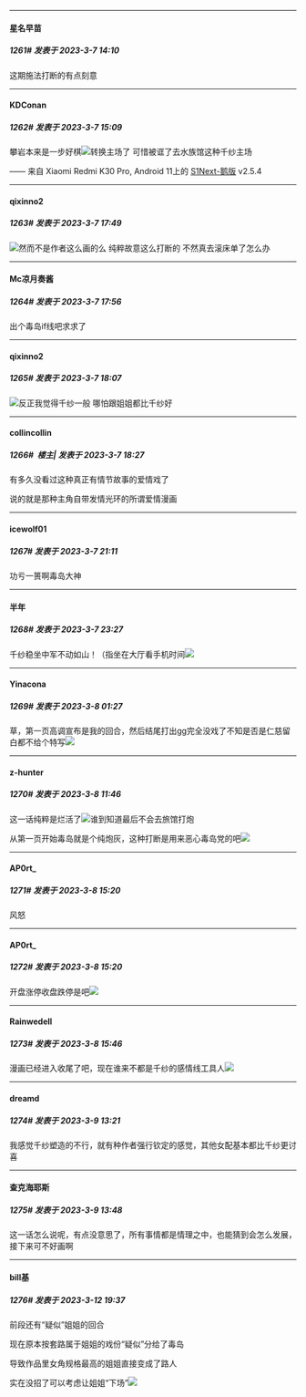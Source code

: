 
*****

####  星名早苗  
##### 1261#       发表于 2023-3-7 14:10

这期施法打断的有点刻意


*****

####  KDConan  
##### 1262#       发表于 2023-3-7 15:09

攀岩本来是一步好棋<img src="https://static.saraba1st.com/image/smiley/face2017/143.png" referrerpolicy="no-referrer">转换主场了
可惜被诓了去水族馆这种千纱主场

—— 来自 Xiaomi Redmi K30 Pro, Android 11上的 [S1Next-鹅版](https://github.com/ykrank/S1-Next/releases) v2.5.4


*****

####  qixinno2  
##### 1263#       发表于 2023-3-7 17:49

<img src="https://static.saraba1st.com/image/smiley/face2017/001.png" referrerpolicy="no-referrer">然而不是作者这么画的么 纯粹故意这么打断的 不然真去滚床单了怎么办


*****

####  Mc凉月奏酱  
##### 1264#       发表于 2023-3-7 17:56

出个毒岛if线吧求求了


*****

####  qixinno2  
##### 1265#       发表于 2023-3-7 18:07

<img src="https://static.saraba1st.com/image/smiley/face2017/001.png" referrerpolicy="no-referrer">反正我觉得千纱一般 哪怕跟姐姐都比千纱好


*****

####  collincollin  
##### 1266#         楼主| 发表于 2023-3-7 18:27

有多久没看过这种真正有情节故事的爱情戏了

说的就是那种主角自带发情光环的所谓爱情漫画


*****

####  icewolf01  
##### 1267#       发表于 2023-3-7 21:11

功亏一篑啊毒岛大神


*****

####  半年  
##### 1268#       发表于 2023-3-7 23:27

千纱稳坐中军不动如山！（指坐在大厅看手机时间<img src="https://static.saraba1st.com/image/smiley/face2017/037.png" referrerpolicy="no-referrer">


*****

####  Yinacona  
##### 1269#       发表于 2023-3-8 01:27

草，第一页高调宣布是我的回合，然后结尾打出gg完全没戏了不知是否是仁慈留白都不给个特写<img src="https://static.saraba1st.com/image/smiley/face2017/067.png" referrerpolicy="no-referrer">


*****

####  z-hunter  
##### 1270#       发表于 2023-3-8 11:46

这一话纯粹是烂活了<img src="https://static.saraba1st.com/image/smiley/face2017/067.png" referrerpolicy="no-referrer">谁到知道最后不会去旅馆打炮

从第一页开始毒岛就是个纯炮灰，这种打断是用来恶心毒岛党的吧<img src="https://static.saraba1st.com/image/smiley/face2017/037.png" referrerpolicy="no-referrer">


*****

####  AP0rt_  
##### 1271#       发表于 2023-3-8 15:20

风怒

*****

####  AP0rt_  
##### 1272#       发表于 2023-3-8 15:20

开盘涨停收盘跌停是吧<img src="https://static.saraba1st.com/image/smiley/face2017/067.png" referrerpolicy="no-referrer">


*****

####  Rainwedell  
##### 1273#       发表于 2023-3-8 15:46

漫画已经进入收尾了吧，现在谁来不都是千纱的感情线工具人<img src="https://static.saraba1st.com/image/smiley/face2017/067.png" referrerpolicy="no-referrer">


*****

####  dreamd  
##### 1274#       发表于 2023-3-9 13:21

我感觉千纱塑造的不行，就有种作者强行钦定的感觉，其他女配基本都比千纱更讨喜


*****

####  查克海耶斯  
##### 1275#       发表于 2023-3-9 13:48

这一话怎么说呢，有点没意思了，所有事情都是情理之中，也能猜到会怎么发展，接下来可不好画啊

*****

####  bill基  
##### 1276#       发表于 2023-3-12 19:37

前段还有“疑似”姐姐的回合

现在原本按套路属于姐姐的戏份“疑似”分给了毒岛

导致作品里女角规格最高的姐姐直接变成了路人

实在没招了可以考虑让姐姐“下场”<img src="https://static.saraba1st.com/image/smiley/face2017/067.png" referrerpolicy="no-referrer">

